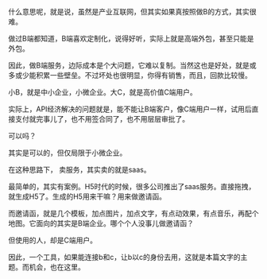 什么意思呢，就是说，虽然是产业互联网，但其实如果真按照做B的方式，其实很难。

做过B端都知道，B端喜欢定制化，说得好听，实际上就是高端外包，甚至只能是外包。

因此，做B端服务，边际成本是个大问题，它难以复制。当然这也是好处，就是或多或少能积累一些壁垒。不过坏处也很明显，你得有销售，而且，回款比较慢。

小B，就是中小企业，小微企业。大C，就是高价值C端用户。

实际上，API经济解决的问题就是，能不能让B端客户，像C端用户一样，试用后直接支付就完事儿了，也不用签合同了，也不用层层审批了。

可以吗？

其实是可以的，但仅局限于小微企业。

在这种思路下， 卖服务，其实卖的就是saas。

最简单的，其实有案例。H5时代的时候，很多公司推出了saas服务。直接拖拽，就生成H5了。生成的H5用来干嘛？用来做邀请函。

而邀请函，就是几个模板，加点图片，加点文字，有点动效果，有点音乐，再配个地图。它面向的其实是B端企业。哪个个人没事儿做邀请函？

但使用的人，却是C端用户。

因此，一个工具，如果能连接b和c，让b以c的身份去用，这就是本篇文字的主题。而机会，也在这里。

